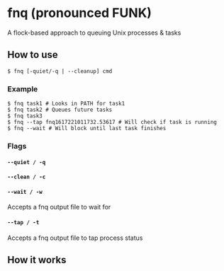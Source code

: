 # fnq (pronounced FUNK)

A flock-based approach to queuing Unix processes & tasks

## How to use

```shell
$ fnq [-quiet/-q | --cleanup] cmd
```

### Example

```shell
$ fnq task1 # Looks in PATH for task1
$ fnq task2 # Queues future tasks
$ fnq task3
$ fnq --tap fnq1617221011732.53617 # Will check if task is running
$ fnq --wait # Will block until last task finishes
```

### Flags

#### `--quiet / -q`

#### `--clean / -c`

#### `--wait / -w`

Accepts a fnq output file to wait for 

#### `--tap / -t`

Accepts a fnq output file to tap process status

## How it works

